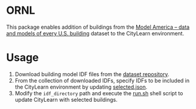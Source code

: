 # ORNL
This package enables addition of buildings from the [Model America – data and models of every U.S. building](https://doi.ccs.ornl.gov/ui/doi/339) dataset to the CityLearn environment.

# Usage
1. Download building model IDF files from the [dataset repository](https://doi.ccs.ornl.gov/ui/doi/339).
2. From the collection of downloaded IDFs, specify IDFs to be included in the CityLearn environment by updating [selected.json](data/idf/selected.json).
3. Modify the `idf_directory` path and execute the [run.sh](run.sh) shell script to update CityLearn with selected buildings.